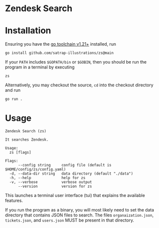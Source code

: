 Zendesk Search
===

# Installation
Ensuring you have the [go toolchain v1.21+](https://go.dev/doc/install) installed, run
```shell
go install github.com/satrap-illustrations/zs@main
```
If your `PATH` includes `$GOPATH/bin` or `$GOBIN`, then you should be run the program in a terminal by executing
```shell
zs
```

Alternatively, you may checkout the source, `cd` into the checkout directory and run
```shell
go run .
```

# Usage
```
Zendesk Search (zs)

It searches Zendesk.

Usage:
  zs [flags]

Flags:
      --config string     config file (default is $HOME/config/zs/config.yaml)
  -d, --data-dir string   data directory (default "./data")
  -h, --help              help for zs
  -v, --verbose           verbose output
      --version           version for zs
```
This launches a terminal user interface (tui) that explains the available features.

If you run the program as a binary, you will most likely need to set the data directory that contains JSON files to search. The files `organaization.json`, `tickets.json`, and `users.json` MUST be present in that directory.
